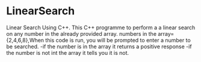# LinearSearch
Linear Search Using C++. 
This C++ programme to perform a a linear search on any number in the already provided array.
numbers in the array={2,4,6,8},When this code is run, you will be prompted to enter a number to be searched.
-if the number is in the array it returns a positive response
-if the number is not int the array it tells you it is not.
